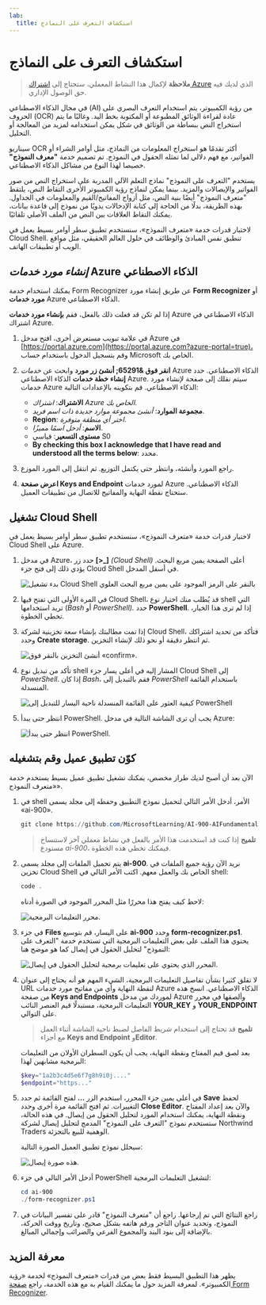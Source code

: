 ```yaml
---
lab:
  title: استكشاف التعرف على النماذج
---
```


# استكشاف التعرف على النماذج

> **ملاحظة** لإكمال هذا النشاط المعملي، ستحتاج إلى [اشتراك Azure](https://azure.microsoft.com/free?azure-portal=true) الذي لديك فيه حق الوصول الإداري.

في مجال الذكاء الاصطناعي (AI) من رؤية الكمبيوتر، يتم استخدام التعرف البصري على الحروف (OCR) عادة لقراءة الوثائق المطبوعة أو المكتوبة بخط اليد. وغالبًا ما يتم استخراج النص ببساطة من الوثائق في شكل يمكن استخدامه لمزيد من المعالجة أو التحليل.

سيناريو OCR أكثر تقدمًا هو استخراج المعلومات من النماذج، مثل أوامر الشراء أو الفواتير، مع فهم دلالي لما تمثله الحقول في النموذج. تم تصميم خدمة **"معرف النموذج"** خصيصا لهذا النوع من مشاكل الذكاء الاصطناعي.

يستخدم "التعرف على النموذج" نماذج التعلم الآلي المدربة على استخراج النص من صور الفواتير والإيصالات والمزيد. بينما يمكن لنماذج رؤية الكمبيوتر الأخرى التقاط النص، يلتقط "متعرف النموذج" أيضًا بنية النص، مثل أزواج المفاتيح/القيم والمعلومات في الجداول. بهذه الطريقة، بدلًا من الحاجة إلى كتابة الإدخالات يدويًا من نموذج إلى قاعدة بيانات، يمكنك التقاط العلاقات بين النص من الملف الأصلي تلقائيًا. 

لاختبار قدرات خدمة «متعرف النموذج»، سنستخدم تطبيق سطر أوامر بسيط يعمل في Cloud Shell. تنطبق نفس المبادئ والوظائف في حلول العالم الحقيقي، مثل مواقع الويب أو تطبيقات الهاتف.

## *إنشاء مورد خدمات* Azure الذكاء الاصطناعي

يمكنك استخدام خدمة Form Recognizer عن طريق إنشاء مورد **Form Recognizer** أو **مورد خدمات** Azure الذكاء الاصطناعي.

إذا لم تكن قد فعلت ذلك بالفعل، فقم **بإنشاء مورد خدمات** Azure الذكاء الاصطناعي في اشتراك Azure.

1. في علامة تبويب مستعرض أخرى، افتح مدخل Azure في [https://portal.azure.com](https://portal.azure.com?azure-portal=true)، وقم بتسجيل الدخول باستخدام حساب Microsoft الخاص بك.

1. **انقر فوق &65291; أنشئ زر مورد** وابحث عن *خدمات* Azure الذكاء الاصطناعي. حدد **إنشاء** **خطة خدمات** الذكاء الاصطناعي Azure. سيتم نقلك إلى صفحة لإنشاء مورد خدمات Azure الذكاء الاصطناعي. قم بتكوينه بالإعدادات التالية:
    - **الاشتراك**: *اشتراك Azure الخاص بك*.
    - **مجموعة الموارد**: *أنشئ مجموعة موارد جديدة ذات اسم فريد*.
    - **Region**: *اختر أي منطقة متوفرة*.
    - **الاسم**: *أدخل اسمًا مميزًا*.
    - **مستوى التسعير**: قياسي S0
    - **By checking this box I acknowledge that I have read and understood all the terms below**: محدد.

1. راجع المورد وأنشئه، وانتظر حتى يكتمل التوزيع. ثم انتقل إلى المورد الموزع.

1. **اعرض صفحة Keys and Endpoint** لمورد خدمات Azure الذكاء الاصطناعي. ستحتاج نقطة النهاية والمفاتيح للاتصال من تطبيقات العميل.

## تشغيل Cloud Shell

لاختبار قدرات خدمة «متعرف النموذج»، سنستخدم تطبيق سطر أوامر بسيط يعمل في Cloud Shell على Azure. 

1. في مدخل Azure، حدد زر **[>_]** *(Cloud Shell)* أعلى الصفحة يمين مربع البحث. يؤدي ذلك إلى فتح جزء Cloud Shell في أسفل المدخل. 

    ![بدء تشغيل Cloud Shell بالنقر على الرمز الموجود على يمين مربع البحث العلوي](media/analyze-receipts/powershell-portal-guide-1.png)

1. في المرة الأولى التي تفتح فيها Cloud Shell، قد يُطلب منك اختيار نوع shell التي تريد استخدامها (*Bash* أو *PowerShell).* حدد **PowerShell**. إذا لم ترى هذا الخيار، تخطي الخطوة.  

1. إذا تمت مطالبتك بإنشاء سعة تخزينية لشركة Cloud Shell، فتأكد من تحديد اشتراكك وحدد **Create storage**. ثم انتظر دقيقة أو نحو ذلك لإنشاء التخزين.

    ![أنشئ التخزين بالنقر فوق «confirm».](media/analyze-receipts/powershell-portal-guide-2.png)

1. تأكد من تبديل نوع shell المشار إليه في أعلى يسار جزء Cloud Shell إلى *PowerShell*. إذا كان *Bash*، فقم بالتبديل إلى *PowerShell* باستخدام القائمة المنسدلة.

    ![كيفية العثور على القائمة المنسدلة ناحية اليسار للتبديل إلى PowerShell](media/analyze-receipts/powershell-portal-guide-3.png) 

1. انتظر حتى يبدأ PowerShell. يجب أن ترى الشاشة التالية في مدخل Azure:  

    ![انتظر حتى يبدأ PowerShell.](media/analyze-receipts/powershell-prompt.png) 

## كوّن تطبيق عميل وقم بتشغيله

الآن بعد أن أصبح لديك طراز مخصص، يمكنك تشغيل تطبيق عميل بسيط يستخدم خدمة «متعرف النموذج».

1. في shell الأمر، أدخل الأمر التالي لتحميل نموذج التطبيق وحفظه إلى مجلد يسمى «ai-900».

    ```PowerShell
    git clone https://github.com/MicrosoftLearning/AI-900-AIFundamentals ai-900
    ```

    >**تلميح** إذا كنت قد استخدمت هذا الأمر بالفعل في نشاط معملي آخر لاستنساخ مستودع *ai-900*، فيمكنك تخطي هذه الخطوة.

1. يتم تحميل الملفات إلى مجلد يسمى **ai-900**. نريد الآن رؤية جميع الملفات في تخزين Cloud Shell الخاص بك والعمل معهم. اكتب الأمر التالي في shell:

    ```PowerShell
    code .
    ```

    لاحظ كيف يفتح هذا محررًا مثل المحرر الموجود في الصورة أدناه: 

    ![محرر التعليمات البرمجية.](media/analyze-receipts/powershell-portal-guide-4.png)

1. في جزء **Files** على اليسار، قم بتوسيع **ai-900** وحدد **form-recognizer.ps1**. يحتوي هذا الملف على بعض التعليمات البرمجية التي تستخدم خدمة "التعرف على النموذج" لتحليل الحقول في إيصال كما هو موضح هنا:

    ![المحرر الذي يحتوي على تعليمات برمجية لتحليل الحقول في إيصال.](media/analyze-receipts/recognize-receipt-code.png)

1. لا تقلق كثيرا بشأن تفاصيل التعليمات البرمجية، الشيء المهم هو أنه يحتاج إلى عنوان URL لنقطة النهاية وأي من مفاتيح مورد خدمات Azure الذكاء الاصطناعي. انسخ هذه من صفحة **Keys and Endpoints** لموردك من مدخل Azure وألصقها في محرر التعليمات البرمجية، مستبدلًا قيم العنصر النائب **YOUR_KEY** و **YOUR_ENDPOINT** على التوالي.

    > **تلميح** قد تحتاج إلى استخدام شريط الفاصل لضبط ناحية الشاشة أثناء العمل مع أجزاء **Keys and Endpoint** و**Editor**.

    بعد لصق قيم المفتاح ونقطة النهاية، يجب أن يكون السطران الأولان من التعليمات البرمجية مشابهين لهذا:

    ```PowerShell
    $key="1a2b3c4d5e6f7g8h9i0j...."    
    $endpoint="https..."
    ```

1. في أعلى يمين جزء المحرر، استخدم الزر **...** لفتح القائمة ثم حدد **Save** لحفظ التغييرات. ثم افتح القائمة مرة أخرى وحدد **Close Editor**. والآن بعد إعداد المفتاح ونقطة النهاية، يمكنك استخدام المورد لتحليل الحقول من إيصال. في هذه الحالة، ستستخدم نموذج "التعرف على النموذج" المدمج لتحليل إيصال لشركة Northwind Traders الوهمية للبيع بالتجزئة.

    سيحلل نموذج تطبيق العميل الصورة التالية:

    ![هذه صورة إيصال.](media/analyze-receipts/receipt.jpg)

1. أدخل الأمر التالي في جزء PowerShell لتشغيل التعليمات البرمجية:

    ```PowerShell
    cd ai-900
    ./form-recognizer.ps1
    ```

1. راجع النتائج التي تم إرجاعها. راجع أن "متعرف النموذج" قادر على تفسير البيانات في النموذج، وتحديد عنوان التاجر ورقم هاتفه بشكل صحيح، وتاريخ ووقت الحركة، بالإضافة إلى بنود البند والمجموع الفرعي والضرائب وإجمالي المبالغ.

## معرفة المزيد

يظهر هذا التطبيق البسيط فقط بعض من قدرات «متعرف النموذج» لخدمة «رؤية الكمبيوتر». لمعرفة المزيد حول ما يمكنك القيام به مع هذه الخدمة، راجع [صفحة Form Recognizer](https://docs.microsoft.com/azure/applied-ai-services/form-recognizer/overview).

